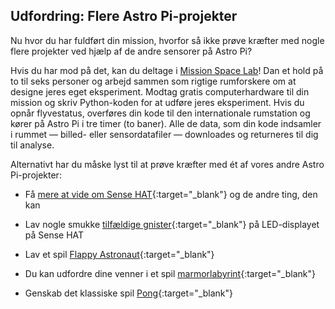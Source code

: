 ## Udfordring: Flere Astro Pi-projekter

Nu hvor du har fuldført din mission, hvorfor så ikke prøve kræfter med nogle flere projekter ved hjælp af de andre sensorer på Astro Pi?

Hvis du har mod på det, kan du deltage i [Mission Space Lab](https://astro-pi.org/missions/space-lab/)! Dan et hold på to til seks personer og arbejd sammen som rigtige rumforskere om at designe jeres eget eksperiment. Modtag gratis computerhardware til din mission og skriv Python-koden for at udføre jeres eksperiment. Hvis du opnår flyvestatus, overføres din kode til den internationale rumstation og kører på Astro Pi i tre timer (to baner). Alle de data, som din kode indsamler i rummet — billed- eller sensordatafiler — downloades og returneres til dig til analyse.

Alternativt har du måske lyst til at prøve kræfter med ét af vores andre Astro Pi-projekter:

+ Få [mere at vide om Sense HAT](https://projects.raspberrypi.org/da-DK/projects/getting-started-with-the-sense-hat){:target="_blank"} og de andre ting, den kan

+ Lav nogle smukke [tilfældige gnister](https://projects.raspberrypi.org/da-DK/projects/sense-hat-random-sparkles){:target="_blank"} på LED-displayet på Sense HAT

+ Lav et spil [Flappy Astronaut](https://projects.raspberrypi.org/da-DK/projects/flappy-astronaut){:target="_blank"}

+ Du kan udfordre dine venner i et spil [marmorlabyrint](https://projects.raspberrypi.org/da-DK/projects/sense-hat-marble-maze){:target="_blank"}

+ Genskab det klassiske spil [Pong](https://projects.raspberrypi.org/da-DK/projects/sense-hat-pong){:target="_blank"}

